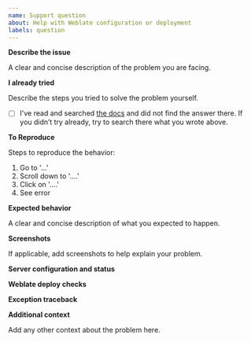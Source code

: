 ```yaml
---
name: Support question
about: Help with Weblate configuration or deployment
labels: question
---
```


<!--

Want your answer quickly and guaranteed? Follow https://weblate.org/support/ to reach our dedicated support team. As a subscriber, you will always have priority and help Weblate growing.
-->

**Describe the issue**

A clear and concise description of the problem you are facing.

**I already tried**

Describe the steps you tried to solve the problem yourself.

- [ ] I've read and searched [the docs](https://docs.weblate.org/) and did not find the answer there.
If you didn’t try already, try to search there what you wrote above.

**To Reproduce**

Steps to reproduce the behavior:

1. Go to '...'
2. Scroll down to '....'
3. Click on '....'
4. See error

**Expected behavior**

A clear and concise description of what you expected to happen.

**Screenshots**

If applicable, add screenshots to help explain your problem.

**Server configuration and status**

<!--
Please paste the output of `list_versions` command over here. Depending on
installation these can be executed in different way, please consult
https://docs.weblate.org/en/latest/admin/management.html for more details.

On pip installed Weblate:

weblate list_versions

On Git checkout:

./manage.py list_versions

Using docker-compose:

docker-compose exec weblate weblate list_versions
-->

**Weblate deploy checks**

<!--
Please paste the output of  check --deploy command over here. Depending on
installation these can be executed in different way, please consult
https://docs.weblate.org/en/latest/admin/management.html for more details.

On pip installed Weblate:

weblate check --deploy

On Git checkout:

./manage.py check --deploy

Using docker-compose:

docker-compose exec --user weblate weblate weblate check --deploy
-->

**Exception traceback**

<!--
In case you observed server erorr or crash, please see
<https://docs.weblate.org/en/latest/contributing/debugging.html>
for information how to obtain that.
-->

**Additional context**

Add any other context about the problem here.
